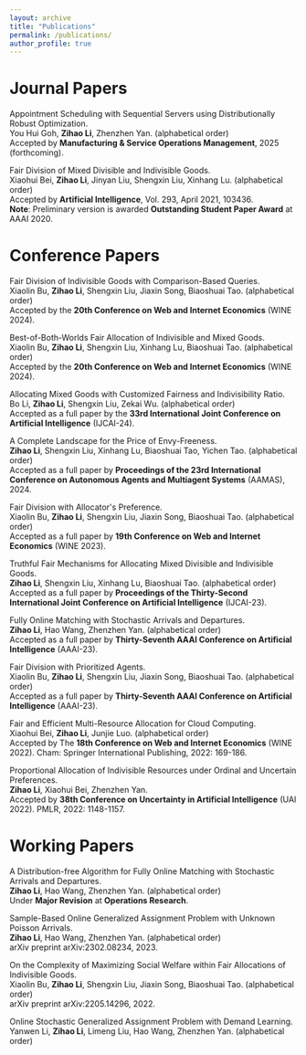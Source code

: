 ```yaml
---
layout: archive
title: "Publications"
permalink: /publications/
author_profile: true
---
```


Journal Papers
======

Appointment Scheduling with Sequential Servers using Distributionally Robust Optimization.   
You Hui Goh, **Zihao Li**, Zhenzhen Yan. (alphabetical order)   
Accepted by **Manufacturing & Service Operations Management**, 2025 (forthcoming).    

Fair Division of Mixed Divisible and Indivisible Goods.    
Xiaohui Bei, **Zihao Li**, Jinyan Liu, Shengxin Liu, Xinhang Lu. (alphabetical order)    
Accepted by **Artificial Intelligence**, Vol. 293, April 2021, 103436.    
**Note**: Preliminary version is awarded **Outstanding Student Paper Award** at AAAI 2020.    



Conference Papers
======

Fair Division of Indivisible Goods with Comparison-Based Queries.    
Xiaolin Bu, **Zihao Li**, Shengxin Liu, Jiaxin Song, Biaoshuai Tao. (alphabetical order)    
Accepted by the **20th Conference on Web and Internet Economics** (WINE 2024).    

Best-of-Both-Worlds Fair Allocation of Indivisible and Mixed Goods.    
Xiaolin Bu, **Zihao Li**, Shengxin Liu, Xinhang Lu, Biaoshuai Tao. (alphabetical order)    
Accepted by the **20th Conference on Web and Internet Economics** (WINE 2024).    

Allocating Mixed Goods with Customized Fairness and Indivisibility Ratio.    
Bo Li, **Zihao Li**, Shengxin Liu, Zekai Wu. (alphabetical order)      
Accepted as a full paper by the **33rd International Joint Conference on Artificial Intelligence** (IJCAI-24).    

A Complete Landscape for the Price of Envy-Freeness.    
**Zihao Li**, Shengxin Liu, Xinhang Lu, Biaoshuai Tao, Yichen Tao. (alphabetical order)      
Accepted as a full paper by **Proceedings of the 23rd International Conference on Autonomous Agents and Multiagent Systems** (AAMAS), 2024.    

Fair Division with Allocator's Preference.    
Xiaolin Bu, **Zihao Li**, Shengxin Liu, Jiaxin Song, Biaoshuai Tao. (alphabetical order)      
Accepted as a full paper by **19th Conference on Web and Internet Economics** (WINE 2023).    

Truthful Fair Mechanisms for Allocating Mixed Divisible and Indivisible Goods.    
**Zihao Li**, Shengxin Liu, Xinhang Lu, Biaoshuai Tao. (alphabetical order)    
Accepted as a full paper by **Proceedings of the Thirty-Second International Joint Conference on Artificial Intelligence** (IJCAI-23).    

Fully Online Matching with Stochastic Arrivals and Departures.    
**Zihao Li**, Hao Wang, Zhenzhen Yan. (alphabetical order)    
Accepted as a full paper by **Thirty-Seventh AAAI Conference on Artificial Intelligence** (AAAI-23).      

Fair Division with Prioritized Agents.    
Xiaolin Bu, **Zihao Li**, Shengxin Liu, Jiaxin Song, Biaoshuai Tao. (alphabetical order)    
Accepted as a full paper by **Thirty-Seventh AAAI Conference on Artificial Intelligence** (AAAI-23).    

Fair and Efficient Multi-Resource Allocation for Cloud Computing.      
Xiaohui Bei, **Zihao Li**, Junjie Luo. (alphabetical order)      
Accepted by The **18th Conference on Web and Internet Economics** (WINE 2022). Cham: Springer International Publishing, 2022: 169-186.      

Proportional Allocation of Indivisible Resources under Ordinal and Uncertain Preferences.    
**Zihao Li**, Xiaohui Bei, Zhenzhen Yan.      
Accepted by **38th Conference on Uncertainty in Artificial Intelligence** (UAI 2022). PMLR, 2022: 1148-1157.

Working Papers
======

A Distribution-free Algorithm for Fully Online Matching with Stochastic Arrivals and Departures.    
**Zihao Li**, Hao Wang, Zhenzhen Yan. (alphabetical order)      
Under **Major Revision** at **Operations Research**.     

Sample-Based Online Generalized Assignment Problem with Unknown Poisson Arrivals.      
**Zihao Li**, Hao Wang, Zhenzhen Yan. (alphabetical order)      
arXiv preprint arXiv:2302.08234, 2023.       

On the Complexity of Maximizing Social Welfare within Fair Allocations of Indivisible Goods.    
Xiaolin Bu, **Zihao Li**, Shengxin Liu, Jiaxin Song, Biaoshuai Tao. (alphabetical order)        
arXiv preprint arXiv:2205.14296, 2022.        

Online Stochastic Generalized Assignment Problem with Demand Learning.      
Yanwen Li, **Zihao Li**, Limeng Liu, Hao Wang, Zhenzhen Yan. (alphabetical order)        
